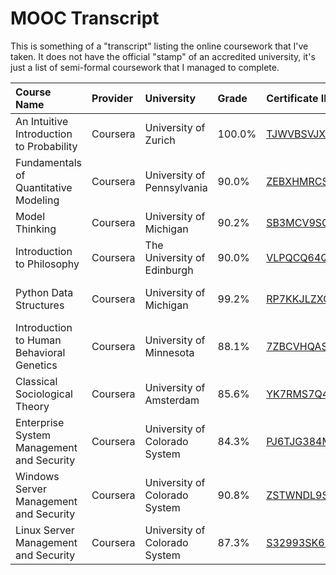 # MOOC Transcript

This is something of a "transcript" listing the online coursework that I've taken. It does not have the official "stamp" of an accredited university, it's just a list of semi-formal coursework that I managed to complete.

|Course Name|Provider|University|Grade|Certificate ID|Date Completed|
|:----------|:-------|:---------|:----|:-------------|:-------------|
|An Intuitive Introduction to Probability|Coursera|University of Zurich|100.0%|[TJWVBSVJX2YQ](http://coursera.org/verify/TJWVBSVJX2YQ)|27 May, 2017|
|Fundamentals of Quantitative Modeling|Coursera|University of Pennsylvania|90.0%|[ZEBXHMRCS5FV](https://www.coursera.org/account/accomplishments/certificate/ZEBXHMRCS5FV)|21 June, 2017|
|Model Thinking|Coursera|University of Michigan|90.2%|[SB3MCV9SGVUC](https://www.coursera.org/account/accomplishments/certificate/SB3MCV9SGVUC)|20 June, 2017|
|Introduction to Philosophy|Coursera|The University of Edinburgh|90.0%|[VLPQCQ64QFH7](https://www.coursera.org/account/accomplishments/certificate/VLPQCQ64QFH7)|25 September, 2017|
|Python Data Structures|Coursera|University of Michigan|99.2%|[RP7KKJLZXGDN](https://www.coursera.org/account/accomplishments/certificate/RP7KKJLZXGDN)|23 October, 2017|
|Introduction to Human Behavioral Genetics|Coursera|University of Minnesota|88.1%|[7ZBCVHQASUKJ](https://www.coursera.org/account/accomplishments/certificate/7ZBCVHQASUKJ)|23 May, 2017|
|Classical Sociological Theory|Coursera|University of Amsterdam|85.6%|[YK7RMS7Q4ADY](https://www.coursera.org/account/accomplishments/certificate/YK7RMS7Q4ADY)|20 September, 2017|
|Enterprise System Management and Security|Coursera|University of Colorado System|84.3%|[PJ6TJG384MSX](https://www.coursera.org/account/accomplishments/certificate/PJ6TJG384MSX)|1 June, 2018|
|Windows Server Management and Security|Coursera|University of Colorado System|90.8%|[ZSTWNDL9SNPM](https://www.coursera.org/account/accomplishments/certificate/ZSTWNDL9SNPM)|7 June, 2018|
|Linux Server Management and Security|Coursera|University of Colorado System|87.3%|[S32993SK6L9D](https://www.coursera.org/account/accomplishments/certificate/S32993SK6L9D)|18 June, 2018|
